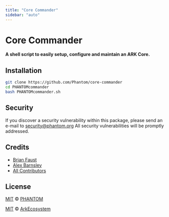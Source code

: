 ```yaml
---
title: "Core Commander"
sidebar: "auto"
---
```


# Core Commander

**A shell script to easily setup, configure and maintain an ARK Core.**

## Installation

```bash
git clone https://github.com/Phantom/core-commander
cd PHANTOMcommander
bash PHANTOMcommander.sh
```

## Security

If you discover a security vulnerability within this package, please send an e-mail to security@phantom.org All security vulnerabilities will be promptly addressed.

## Credits

- [Brian Faust](https://github.com/faustbrian)
- [Alex Barnsley](https://github.com/alexbarnsley)
- [All Contributors](./contributors)

## License

[MIT](LICENSE) © [PHANTOM](https://phantom.org)

[MIT](LICENSE) © [ArkEcosystem](https://ark.io)
